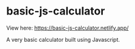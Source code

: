 # basic-js-calculator

View here: https://basic-js-calculator.netlify.app/

A very basic calculator built using Javascript.
